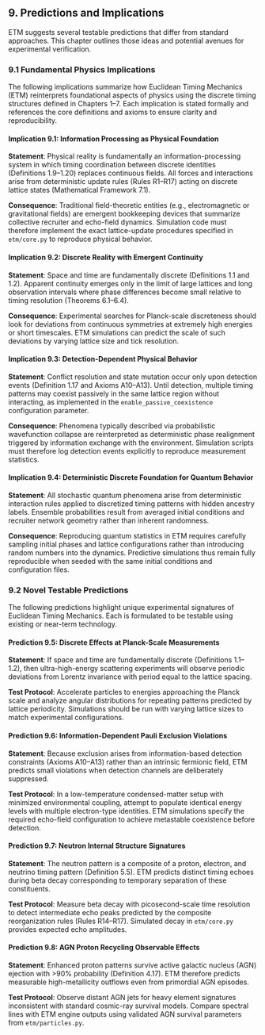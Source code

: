 ## 9. Predictions and Implications

ETM suggests several testable predictions that differ from standard approaches. This chapter outlines those ideas and potential avenues for experimental verification.

### 9.1 Fundamental Physics Implications

The following implications summarize how Euclidean Timing Mechanics (ETM)
reinterprets foundational aspects of physics using the discrete timing
structures defined in Chapters&nbsp;1–7.  Each implication is stated formally
and references the core definitions and axioms to ensure clarity and
reproducibility.

#### Implication 9.1: Information Processing as Physical Foundation

**Statement**: Physical reality is fundamentally an information-processing system
in which timing coordination between discrete identities (Definitions&nbsp;1.9–1.20)
replaces continuous fields.  All forces and interactions arise from deterministic
update rules (Rules&nbsp;R1–R17) acting on discrete lattice states (Mathematical
Framework&nbsp;7.1).

**Consequence**: Traditional field-theoretic entities (e.g., electromagnetic or
gravitational fields) are emergent bookkeeping devices that summarize collective
recruiter and echo-field dynamics.  Simulation code must therefore implement the
exact lattice-update procedures specified in `etm/core.py` to reproduce physical
behavior.

#### Implication 9.2: Discrete Reality with Emergent Continuity

**Statement**: Space and time are fundamentally discrete (Definitions&nbsp;1.1 and
1.2).  Apparent continuity emerges only in the limit of large lattices and long
observation intervals where phase differences become small relative to timing
resolution (Theorems&nbsp;6.1–6.4).

**Consequence**: Experimental searches for Planck-scale discreteness should look
for deviations from continuous symmetries at extremely high energies or short
timescales.  ETM simulations can predict the scale of such deviations by varying
lattice size and tick resolution.

#### Implication 9.3: Detection-Dependent Physical Behavior

**Statement**: Conflict resolution and state mutation occur only upon detection
events (Definition&nbsp;1.17 and Axioms&nbsp;A10–A13).  Until detection, multiple timing
patterns may coexist passively in the same lattice region without interacting,
as implemented in the `enable_passive_coexistence` configuration parameter.

**Consequence**: Phenomena typically described via probabilistic wavefunction
collapse are reinterpreted as deterministic phase realignment triggered by
information exchange with the environment.  Simulation scripts must therefore
log detection events explicitly to reproduce measurement statistics.

#### Implication 9.4: Deterministic Discrete Foundation for Quantum Behavior

**Statement**: All stochastic quantum phenomena arise from deterministic
interaction rules applied to discretized timing patterns with hidden ancestry
labels.  Ensemble probabilities result from averaged initial conditions and
recruiter network geometry rather than inherent randomness.

**Consequence**: Reproducing quantum statistics in ETM requires carefully
sampling initial phases and lattice configurations rather than introducing
random numbers into the dynamics.  Predictive simulations thus remain fully
reproducible when seeded with the same initial conditions and configuration
files.

### 9.2 Novel Testable Predictions

The following predictions highlight unique experimental signatures of Euclidean Timing Mechanics. Each is formulated to be testable using existing or near-term technology.

#### Prediction 9.5: Discrete Effects at Planck-Scale Measurements

**Statement**: If space and time are fundamentally discrete (Definitions&nbsp;1.1–1.2), then ultra-high-energy scattering experiments will observe periodic deviations from Lorentz invariance with period equal to the lattice spacing.

**Test Protocol**: Accelerate particles to energies approaching the Planck scale and analyze angular distributions for repeating patterns predicted by lattice periodicity. Simulations should be run with varying lattice sizes to match experimental configurations.

#### Prediction 9.6: Information-Dependent Pauli Exclusion Violations

**Statement**: Because exclusion arises from information-based detection constraints (Axioms&nbsp;A10–A13) rather than an intrinsic fermionic field, ETM predicts small violations when detection channels are deliberately suppressed.

**Test Protocol**: In a low-temperature condensed-matter setup with minimized environmental coupling, attempt to populate identical energy levels with multiple electron-type identities. ETM simulations specify the required echo-field configuration to achieve metastable coexistence before detection.

#### Prediction 9.7: Neutron Internal Structure Signatures

**Statement**: The neutron pattern is a composite of a proton, electron, and neutrino timing pattern (Definition&nbsp;5.5). ETM predicts distinct timing echoes during beta decay corresponding to temporary separation of these constituents.

**Test Protocol**: Measure beta decay with picosecond-scale time resolution to detect intermediate echo peaks predicted by the composite reorganization rules (Rules&nbsp;R14–R17). Simulated decay in `etm/core.py` provides expected echo amplitudes.

#### Prediction 9.8: AGN Proton Recycling Observable Effects

**Statement**: Enhanced proton patterns survive active galactic nucleus (AGN) ejection with >90% probability (Definition&nbsp;4.17). ETM therefore predicts measurable high-metallicity outflows even from primordial AGN episodes.

**Test Protocol**: Observe distant AGN jets for heavy element signatures inconsistent with standard cosmic-ray survival models. Compare spectral lines with ETM engine outputs using validated AGN survival parameters from `etm/particles.py`.

